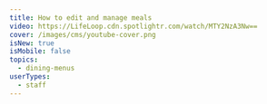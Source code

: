 ```yaml
---
title: How to edit and manage meals
video: https://LifeLoop.cdn.spotlightr.com/watch/MTY2NzA3Nw==
cover: /images/cms/youtube-cover.png
isNew: true
isMobile: false
topics:
  - dining-menus
userTypes:
  - staff
---
```

